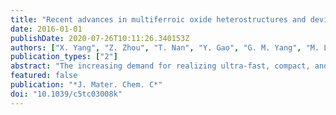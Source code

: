 ```yaml
---
title: "Recent advances in multiferroic oxide heterostructures and devices"
date: 2016-01-01
publishDate: 2020-07-26T10:11:26.340153Z
authors: ["X. Yang", "Z. Zhou", "T. Nan", "Y. Gao", "G. M. Yang", "M. Liu", "N. X. Sun"]
publication_types: ["2"]
abstract: "The increasing demand for realizing ultra-fast, compact, and ultra-low power electronics/spintronics has propelled the creation of novel multiferroic heterostructures which enable voltage control of magnetism in an energy efficient way. In this progress report, we present an overview of recent advances and future prospects of the most attractive oxide multiferroic heterostructures, with an emphasis on the development of strong magnetoelectric coupling effects and their device applications. In particular, we review the recent progress in spinel/ferroelectric and garnet/ferroelectric multiferroic oxide heterostructures."
featured: false
publication: "*J. Mater. Chem. C*"
doi: "10.1039/c5tc03008k"
---
```


